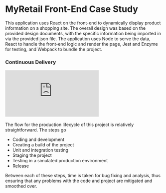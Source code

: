 # MyRetail Front-End Case Study
This application uses React on the front-end to dynamically display product information on a shopping site. The overall design was based on the provided design documents, with the specific information being imported in via the provided json file. The application uses Node to serve the data, React to handle the front-end logic and render the page, Jest and Enzyme for testing, and Webpack to bundle the project.

### Continuous Delivery 
![Image of Continuous Delivery Flowchart](https://github.com/AlexJHand/myRetail-Front-End-Case-Study/blob/master/continuous_delivery_flow_diagram.pdf)

The flow for the production lifecycle of this project is relatively straightforward. 
The steps go 
- Coding and development
- Creating a build of the project
- Unit and integration testing
- Staging the project
- Testing in a simulated production environment
- Release

Between each of these steps, time is taken for bug fixing and analysis, thus ensuring that any problems with the code and project are mitigated and smoothed over.